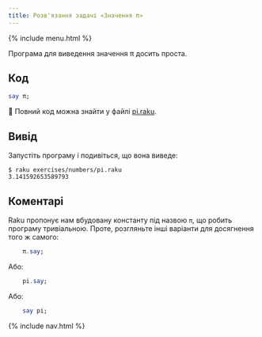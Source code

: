 ```yaml
---
title: Розв'язання задачі «Значення π»
---
```


{% include menu.html %}

Програма для виведення значення π досить проста.

## Код

```raku
say π;
```

🦋 Повний код можна знайти у файлі [pi.raku](https://github.com/ash/raku-course/blob/master/exercises/numbers/pi.raku).

## Вивід

Запустіть програму і подивіться, що вона виведе:

```console
$ raku exercises/numbers/pi.raku
3.141592653589793
```

## Коментарі

Raku пропонує нам вбудовану константу під назвою `π`, що робить програму тривіальною. Проте, розгляньте інші варіанти для досягнення того ж самого:

```raku
    π.say;
```

Або:

```raku
    pi.say;
```

Або:

```raku
    say pi;
```

{% include nav.html %}